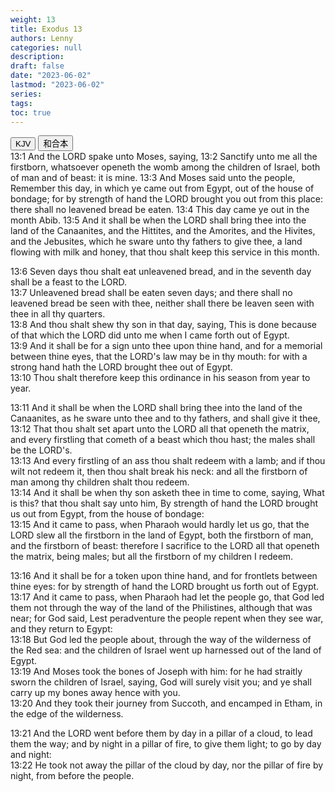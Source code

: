 ```yaml
---
weight: 13
title: Exodus 13
authors: Lenny
categories: null
description: 
draft: false
date: "2023-06-02"
lastmod: "2023-06-02"
series: 
tags: 
toc: true
---
```


<!--more-->

<!-- Tab links -->
<div class="tab">
  <button class="tablinks active" onclick="tablabel(event, 'english')">KJV</button>
  <button class="tablinks" onclick="tablabel(event, 'chinese')">和合本</button>
  
</div>

<!-- Tab content -->
<div id="english" class="tabcontent" style="display:block">
13:1 And the LORD spake unto Moses, saying,  
13:2 Sanctify unto me all the firstborn, whatsoever openeth the womb among the children of Israel, both of man and of beast: it is mine.  
13:3 And Moses said unto the people, Remember this day, in which ye came out from Egypt, out of the house of bondage; for by strength of hand the LORD brought you out from this place: there shall no leavened bread be eaten.  
13:4 This day came ye out in the month Abib.  
13:5 And it shall be when the LORD shall bring thee into the land of the Canaanites, and the Hittites, and the Amorites, and the Hivites, and the Jebusites, which he sware unto thy fathers to give thee, a land flowing with milk and honey, that thou shalt keep this service in this month.  

13:6 Seven days thou shalt eat unleavened bread, and in the seventh day shall be a feast to the LORD.  
13:7 Unleavened bread shall be eaten seven days; and there shall no leavened bread be seen with thee, neither shall there be leaven seen with thee in all thy quarters.  
13:8 And thou shalt shew thy son in that day, saying, This is done because of that which the LORD did unto me when I came forth out of Egypt.  
13:9 And it shall be for a sign unto thee upon thine hand, and for a memorial between thine eyes, that the LORD's law may be in thy mouth: for with a strong hand hath the LORD brought thee out of Egypt.  
13:10 Thou shalt therefore keep this ordinance in his season from year to year.  

13:11 And it shall be when the LORD shall bring thee into the land of the Canaanites, as he sware unto thee and to thy fathers, and shall give it thee,  
13:12 That thou shalt set apart unto the LORD all that openeth the matrix, and every firstling that cometh of a beast which thou hast; the males shall be the LORD's.  
13:13 And every firstling of an ass thou shalt redeem with a lamb; and if thou wilt not redeem it, then thou shalt break his neck: and all the firstborn of man among thy children shalt thou redeem.  
13:14 And it shall be when thy son asketh thee in time to come, saying, What is this? that thou shalt say unto him, By strength of hand the LORD brought us out from Egypt, from the house of bondage:  
13:15 And it came to pass, when Pharaoh would hardly let us go, that the LORD slew all the firstborn in the land of Egypt, both the firstborn of man, and the firstborn of beast: therefore I sacrifice to the LORD all that openeth the matrix, being males; but all the firstborn of my children I redeem.  

13:16 And it shall be for a token upon thine hand, and for frontlets between thine eyes: for by strength of hand the LORD brought us forth out of Egypt.  
13:17 And it came to pass, when Pharaoh had let the people go, that God led them not through the way of the land of the Philistines, although that was near; for God said, Lest peradventure the people repent when they see war, and they return to Egypt:  
13:18 But God led the people about, through the way of the wilderness of the Red sea: and the children of Israel went up harnessed out of the land of Egypt.  
13:19 And Moses took the bones of Joseph with him: for he had straitly sworn the children of Israel, saying, God will surely visit you; and ye shall carry up my bones away hence with you.  
13:20 And they took their journey from Succoth, and encamped in Etham, in the edge of the wilderness.  

13:21 And the LORD went before them by day in a pillar of a cloud, to lead them the way; and by night in a pillar of fire, to give them light; to go by day and night:  
13:22 He took not away the pillar of the cloud by day, nor the pillar of fire by night, from before the people.  
</div>


<div id="chinese" class="tabcontent">

</div>



